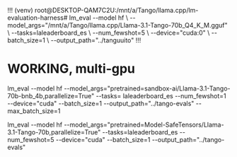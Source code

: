 !!!
(venv) root@DESKTOP-QAM7C2U:/mnt/a/Tango/llama.cpp/lm-evaluation-harness# lm_eval --model hf \ 
 --model_args="/mnt/a/Tango/llama.cpp/Llama-3.1-Tango-70b_Q4_K_M.gguf" \ 
--tasks=laleaderboard_es \ 
--num_fewshot=5 \ 
--device="cuda:0" \ 
--batch_size=1 \ 
--output_path="../tanguuito"
!!!




# WORKING, multi-gpu

lm_eval --model hf --model_args="pretrained=sandbox-ai/Llama-3.1-Tango-70b-bnb_4b,parallelize=True" --tasks=
laleaderboard_es --num_fewshot=1 --device="cuda" --batch_size=1 --output_path="../tango-evals" --max_batch_size=1



lm_eval --model hf --model_args="pretrained=Model-SafeTensors/Llama-3.1-Tango-70b,parallelize=True" --tasks=laleaderboard_es --
num_fewshot=5 --device="cuda" --batch_size=1 --output_path="../tango-evals"